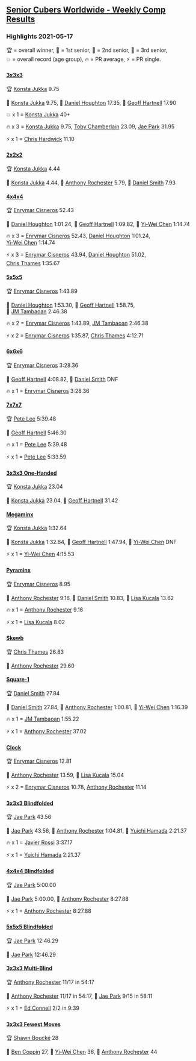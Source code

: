 <style>table {white-space: nowrap;}</style>
<link rel="stylesheet" type="text/css" href="/scw-comp/css/flags.css" />

## [Senior Cubers Worldwide - Weekly Comp Results](/scw-comp/results/)
### Highlights 2021-05-17

<span style="white-space: nowrap;">🏆 = overall winner</span>, <span style="white-space: nowrap;">🥇 = 1st senior</span>, <span style="white-space: nowrap;">🥈 = 2nd senior</span>, <span style="white-space: nowrap;">🥉 = 3rd senior</span>, <span style="white-space: nowrap;">💥 = overall record (age group)</span>, <span style="white-space: nowrap;">🔥 = PR average</span>, <span style="white-space: nowrap;">⚡ = PR single</span>.

#### [3x3x3](333.md)

<span style="white-space: nowrap;">🏆 [Konsta Jukka](../../persons/konsta_jukka/333.md) 9.75</span>

<span style="white-space: nowrap;">🥇 [Konsta Jukka](../../persons/konsta_jukka/333.md) 9.75</span>, <span style="white-space: nowrap;">🥈 [Daniel Houghton](../../persons/daniel_houghton/333.md) 17.35</span>, <span style="white-space: nowrap;">🥉 [Geoff Hartnell](../../persons/geoff_hartnell/333.md) 17.90</span>

💥 x 1 = <span style="white-space: nowrap;">[Konsta Jukka](../../persons/konsta_jukka/333.md) 40+</span>

🔥 x 3 = <span style="white-space: nowrap;">[Konsta Jukka](../../persons/konsta_jukka/333.md) 9.75</span>, <span style="white-space: nowrap;">[Toby Chamberlain](../../persons/toby_chamberlain/333.md) 23.09</span>, <span style="white-space: nowrap;">[Jae Park](../../persons/jae_park/333.md) 31.95</span>

⚡ x 1 = <span style="white-space: nowrap;">[Chris Hardwick](../../persons/chris_hardwick/333.md) 11.10</span>

#### [2x2x2](222.md)

<span style="white-space: nowrap;">🏆 [Konsta Jukka](../../persons/konsta_jukka/222.md) 4.44</span>

<span style="white-space: nowrap;">🥇 [Konsta Jukka](../../persons/konsta_jukka/222.md) 4.44</span>, <span style="white-space: nowrap;">🥈 [Anthony Rochester](../../persons/anthony_rochester/222.md) 5.79</span>, <span style="white-space: nowrap;">🥉 [Daniel Smith](../../persons/daniel_smith/222.md) 7.93</span>

#### [4x4x4](444.md)

<span style="white-space: nowrap;">🏆 [Enrymar Cisneros](../../persons/enrymar_cisneros/444.md) 52.43</span>

<span style="white-space: nowrap;">🥇 [Daniel Houghton](../../persons/daniel_houghton/444.md) 1:01.24</span>, <span style="white-space: nowrap;">🥈 [Geoff Hartnell](../../persons/geoff_hartnell/444.md) 1:09.82</span>, <span style="white-space: nowrap;">🥉 [Yi-Wei Chen](../../persons/yi_wei_chen/444.md) 1:14.74</span>

🔥 x 3 = <span style="white-space: nowrap;">[Enrymar Cisneros](../../persons/enrymar_cisneros/444.md) 52.43</span>, <span style="white-space: nowrap;">[Daniel Houghton](../../persons/daniel_houghton/444.md) 1:01.24</span>, <span style="white-space: nowrap;">[Yi-Wei Chen](../../persons/yi_wei_chen/444.md) 1:14.74</span>

⚡ x 3 = <span style="white-space: nowrap;">[Enrymar Cisneros](../../persons/enrymar_cisneros/444.md) 43.94</span>, <span style="white-space: nowrap;">[Daniel Houghton](../../persons/daniel_houghton/444.md) 51.02</span>, <span style="white-space: nowrap;">[Chris Thames](../../persons/chris_thames/444.md) 1:35.67</span>

#### [5x5x5](555.md)

<span style="white-space: nowrap;">🏆 [Enrymar Cisneros](../../persons/enrymar_cisneros/555.md) 1:43.89</span>

<span style="white-space: nowrap;">🥇 [Daniel Houghton](../../persons/daniel_houghton/555.md) 1:53.30</span>, <span style="white-space: nowrap;">🥈 [Geoff Hartnell](../../persons/geoff_hartnell/555.md) 1:58.75</span>, <span style="white-space: nowrap;">🥉 [JM Tambaoan](../../persons/jm_tambaoan/555.md) 2:46.38</span>

🔥 x 2 = <span style="white-space: nowrap;">[Enrymar Cisneros](../../persons/enrymar_cisneros/555.md) 1:43.89</span>, <span style="white-space: nowrap;">[JM Tambaoan](../../persons/jm_tambaoan/555.md) 2:46.38</span>

⚡ x 2 = <span style="white-space: nowrap;">[Enrymar Cisneros](../../persons/enrymar_cisneros/555.md) 1:35.87</span>, <span style="white-space: nowrap;">[Chris Thames](../../persons/chris_thames/555.md) 4:12.71</span>

#### [6x6x6](666.md)

<span style="white-space: nowrap;">🏆 [Enrymar Cisneros](../../persons/enrymar_cisneros/666.md) 3:28.36</span>

<span style="white-space: nowrap;">🥇 [Geoff Hartnell](../../persons/geoff_hartnell/666.md) 4:08.82</span>, <span style="white-space: nowrap;">🥈 [Daniel Smith](../../persons/daniel_smith/666.md) DNF</span>

🔥 x 1 = <span style="white-space: nowrap;">[Enrymar Cisneros](../../persons/enrymar_cisneros/666.md) 3:28.36</span>

#### [7x7x7](777.md)

<span style="white-space: nowrap;">🏆 [Pete Lee](../../persons/pete_lee/777.md) 5:39.48</span>

<span style="white-space: nowrap;">🥇 [Geoff Hartnell](../../persons/geoff_hartnell/777.md) 5:46.30</span>

🔥 x 1 = <span style="white-space: nowrap;">[Pete Lee](../../persons/pete_lee/777.md) 5:39.48</span>

⚡ x 1 = <span style="white-space: nowrap;">[Pete Lee](../../persons/pete_lee/777.md) 5:33.59</span>

#### [3x3x3 One-Handed](333oh.md)

<span style="white-space: nowrap;">🏆 [Konsta Jukka](../../persons/konsta_jukka/333oh.md) 23.04</span>

<span style="white-space: nowrap;">🥇 [Konsta Jukka](../../persons/konsta_jukka/333oh.md) 23.04</span>, <span style="white-space: nowrap;">🥈 [Geoff Hartnell](../../persons/geoff_hartnell/333oh.md) 31.42</span>

#### [Megaminx](minx.md)

<span style="white-space: nowrap;">🏆 [Konsta Jukka](../../persons/konsta_jukka/minx.md) 1:32.64</span>

<span style="white-space: nowrap;">🥇 [Konsta Jukka](../../persons/konsta_jukka/minx.md) 1:32.64</span>, <span style="white-space: nowrap;">🥈 [Geoff Hartnell](../../persons/geoff_hartnell/minx.md) 1:47.94</span>, <span style="white-space: nowrap;">🥉 [Yi-Wei Chen](../../persons/yi_wei_chen/minx.md) DNF</span>

⚡ x 1 = <span style="white-space: nowrap;">[Yi-Wei Chen](../../persons/yi_wei_chen/minx.md) 4:15.53</span>

#### [Pyraminx](pyram.md)

<span style="white-space: nowrap;">🏆 [Enrymar Cisneros](../../persons/enrymar_cisneros/pyram.md) 8.95</span>

<span style="white-space: nowrap;">🥇 [Anthony Rochester](../../persons/anthony_rochester/pyram.md) 9.16</span>, <span style="white-space: nowrap;">🥈 [Daniel Smith](../../persons/daniel_smith/pyram.md) 10.83</span>, <span style="white-space: nowrap;">🥉 [Lisa Kucala](../../persons/lisa_kucala/pyram.md) 13.62</span>

🔥 x 1 = <span style="white-space: nowrap;">[Anthony Rochester](../../persons/anthony_rochester/pyram.md) 9.16</span>

⚡ x 1 = <span style="white-space: nowrap;">[Lisa Kucala](../../persons/lisa_kucala/pyram.md) 8.02</span>

#### [Skewb](skewb.md)

<span style="white-space: nowrap;">🏆 [Chris Thames](../../persons/chris_thames/skewb.md) 26.83</span>

<span style="white-space: nowrap;">🥇 [Anthony Rochester](../../persons/anthony_rochester/skewb.md) 29.60</span>

#### [Square-1](sq1.md)

<span style="white-space: nowrap;">🏆 [Daniel Smith](../../persons/daniel_smith/sq1.md) 27.84</span>

<span style="white-space: nowrap;">🥇 [Daniel Smith](../../persons/daniel_smith/sq1.md) 27.84</span>, <span style="white-space: nowrap;">🥈 [Anthony Rochester](../../persons/anthony_rochester/sq1.md) 1:00.81</span>, <span style="white-space: nowrap;">🥉 [Yi-Wei Chen](../../persons/yi_wei_chen/sq1.md) 1:16.39</span>

🔥 x 1 = <span style="white-space: nowrap;">[JM Tambaoan](../../persons/jm_tambaoan/sq1.md) 1:55.22</span>

⚡ x 1 = <span style="white-space: nowrap;">[Anthony Rochester](../../persons/anthony_rochester/sq1.md) 37.02</span>

#### [Clock](clock.md)

<span style="white-space: nowrap;">🏆 [Enrymar Cisneros](../../persons/enrymar_cisneros/clock.md) 12.81</span>

<span style="white-space: nowrap;">🥇 [Anthony Rochester](../../persons/anthony_rochester/clock.md) 13.59</span>, <span style="white-space: nowrap;">🥈 [Lisa Kucala](../../persons/lisa_kucala/clock.md) 15.04</span>

⚡ x 2 = <span style="white-space: nowrap;">[Enrymar Cisneros](../../persons/enrymar_cisneros/clock.md) 10.78</span>, <span style="white-space: nowrap;">[Anthony Rochester](../../persons/anthony_rochester/clock.md) 11.14</span>

#### [3x3x3 Blindfolded](333bf.md)

<span style="white-space: nowrap;">🏆 [Jae Park](../../persons/jae_park/333bf.md) 43.56</span>

<span style="white-space: nowrap;">🥇 [Jae Park](../../persons/jae_park/333bf.md) 43.56</span>, <span style="white-space: nowrap;">🥈 [Anthony Rochester](../../persons/anthony_rochester/333bf.md) 1:04.81</span>, <span style="white-space: nowrap;">🥉 [Yuichi Hamada](../../persons/yuichi_hamada/333bf.md) 2:21.37</span>

🔥 x 1 = <span style="white-space: nowrap;">[Javier Rossi](../../persons/javier_rossi/333bf.md) 3:37.17</span>

⚡ x 1 = <span style="white-space: nowrap;">[Yuichi Hamada](../../persons/yuichi_hamada/333bf.md) 2:21.37</span>

#### [4x4x4 Blindfolded](444bf.md)

<span style="white-space: nowrap;">🏆 [Jae Park](../../persons/jae_park/444bf.md) 5:00.00</span>

<span style="white-space: nowrap;">🥇 [Jae Park](../../persons/jae_park/444bf.md) 5:00.00</span>, <span style="white-space: nowrap;">🥈 [Anthony Rochester](../../persons/anthony_rochester/444bf.md) 8:27.88</span>

⚡ x 1 = <span style="white-space: nowrap;">[Anthony Rochester](../../persons/anthony_rochester/444bf.md) 8:27.88</span>

#### [5x5x5 Blindfolded](555bf.md)

<span style="white-space: nowrap;">🏆 [Jae Park](../../persons/jae_park/555bf.md) 12:46.29</span>

<span style="white-space: nowrap;">🥇 [Jae Park](../../persons/jae_park/555bf.md) 12:46.29</span>

#### [3x3x3 Multi-Blind](333mbf.md)

<span style="white-space: nowrap;">🏆 [Anthony Rochester](../../persons/anthony_rochester/333mbf.md) 11/17 in 54:17</span>

<span style="white-space: nowrap;">🥇 [Anthony Rochester](../../persons/anthony_rochester/333mbf.md) 11/17 in 54:17</span>, <span style="white-space: nowrap;">🥈 [Jae Park](../../persons/jae_park/333mbf.md) 9/15 in 58:11</span>

⚡ x 1 = <span style="white-space: nowrap;">[Ed Connell](../../persons/ed_connell/333mbf.md) 2/2 in 9:39</span>

#### [3x3x3 Fewest Moves](333fm.md)

<span style="white-space: nowrap;">🏆 [Shawn Boucké](../../persons/shawn_boucke/333fm.md) 28</span>

<span style="white-space: nowrap;">🥇 [Ben Coppin](../../persons/ben_coppin/333fm.md) 27</span>, <span style="white-space: nowrap;">🥈 [Yi-Wei Chen](../../persons/yi_wei_chen/333fm.md) 36</span>, <span style="white-space: nowrap;">🥉 [Anthony Rochester](../../persons/anthony_rochester/333fm.md) 44</span>


<!-- Global site tag (gtag.js) - Google Analytics -->
<script async src="https://www.googletagmanager.com/gtag/js?id=UA-86348435-3"></script>
<script>window.dataLayer = window.dataLayer || []; function gtag() {dataLayer.push(arguments);} gtag('js', new Date()); gtag('config', 'UA-86348435-3');</script>
